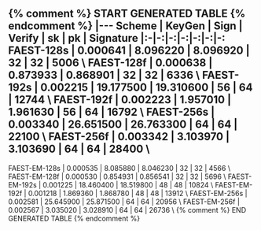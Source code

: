 {% comment %}
   START GENERATED TABLE
{% endcomment %}
|---
Scheme | KeyGen | Sign | Verify | sk | pk | Signature
|:-|-:|-:|-:|-:|-:|-:
FAEST-128s       |   0.000641 |         8.096220 |         8.096920 | 32 | 32 |  5006 \\
FAEST-128f       |   0.000638 |         0.873933 |         0.868901 | 32 | 32 |  6336 \\
FAEST-192s       |   0.002215 |        19.177500 |        19.310600 | 56 | 64 | 12744 \\
FAEST-192f       |   0.002223 |         1.957010 |         1.961630 | 56 | 64 | 16792 \\
FAEST-256s       |   0.003340 |        26.651500 |        26.763300 | 64 | 64 | 22100 \\
FAEST-256f       |   0.003342 |         3.103970 |         3.103690 | 64 | 64 | 28400 \\
---
FAEST-EM-128s    |   0.000535 |         8.085880 |         8.046230 | 32 | 32 |  4566 \\
FAEST-EM-128f    |   0.000530 |         0.854931 |         0.856541 | 32 | 32 |  5696 \\
FAEST-EM-192s    |   0.001225 |        18.460400 |        18.519800 | 48 | 48 | 10824 \\
FAEST-EM-192f    |   0.001218 |         1.869360 |         1.868780 | 48 | 48 | 13912 \\
FAEST-EM-256s    |   0.002581 |        25.645900 |        25.871500 | 64 | 64 | 20956 \\
FAEST-EM-256f    |   0.002567 |         3.035020 |         3.028910 | 64 | 64 | 26736 \\
{% comment %}
   END GENERATED TABLE
{% endcomment %}
